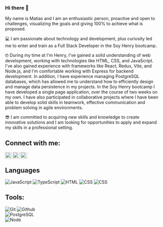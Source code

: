 ### Hi there 👋

My name is Matías and I am an enthusiastic person, proactive and open to challenges, visualizing the goals and giving 100% to achieve what is proposed.

💻 I am passionate about technology and development, plus curiosity led me to enter and train as a Full Stack Developer in the Soy Henry bootcamp.

🤓 During my time at I'm Henry, I've gained a solid understanding of web development, working with technologies like HTML, CSS, and JavaScript. I've also gained experience with frameworks like React, Redux, Vite, and Node.js, and I'm comfortable working with Express for backend development. In addition, I have experience managing PostgreSQL databases, which has allowed me to understand how to efficiently design and manage data persistence in my projects.
In the Soy Henry bootcamp I have developed a single page application, over the course of two weeks on my own. I have also participated in collaborative projects where I have been able to develop solid skills in teamwork, effective communication and problem solving in agile environments.

😎 I am committed to acquiring new skills and knowledge to create innovative solutions and I am looking for opportunities to apply and expand my skills in a professional setting.

## Connect with me:

[<img align="left" alt="Matias Maidana | LinkedIn" width="22px" src="https://cdn.jsdelivr.net/npm/simple-icons@v3/icons/linkedin.svg" />][linkedin]
[<img align="left" alt="Tamim Ehsan | Facebook" width="22px" src="https://cdn.jsdelivr.net/npm/simple-icons@v3/icons/facebook.svg" />][facebook]
[<img align="left" alt="tamim.ehsan | Instagram" width="22px" src="https://cdn.jsdelivr.net/npm/simple-icons@v3/icons/instagram.svg" />][instagram]<br />



## Languages

![JavaScript](https://img.shields.io/badge/-JavaScript-000000?style=flat&logo=javascript)
![TypeScript](https://img.shields.io/badge/-Typescript-000000?style=flat&logo=typescript)
![HTML](https://img.shields.io/badge/-HTML-000000?style=flat&logo=HTML)
![CSS](https://img.shields.io/badge/-CSS-000000?style=flat&logo=CSS)
![CSS](https://img.shields.io/badge/-TailwindCSS-000000?style=flat&logo=TailwindCSS)

## Tools:

![Git](https://img.shields.io/badge/-Git-000000?style=flat&logo=git)
![Github](https://img.shields.io/badge/-Github-000000?style=flat&logo=github) <br />
![PostgreSQL](https://img.shields.io/badge/-PostgreSQL-000000?style=flat&logo=postgresql) <br />
![Node](https://img.shields.io/badge/-Node-000000?style=flat&logo=node.js) <br />



[linkedin]: https://www.linkedin.com/in/matias-maidana-02497b264/
[facebook]: https://www.facebook.com/matias.maidana.3576/
[instagram]: https://www.instagram.com/matiias_maidana/
